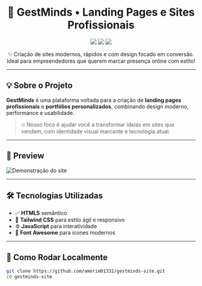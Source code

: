 <h1 align="center">🚀 GestMinds • Landing Pages e Sites Profissionais</h1>

<p align="center">
  <img src="https://img.shields.io/badge/HTML5-E34F26?style=for-the-badge&logo=html5&logoColor=fff" />
  <img src="https://img.shields.io/badge/Tailwind_CSS-38B2AC?style=for-the-badge&logo=tailwind-css&logoColor=white" />
  <img src="https://img.shields.io/badge/JavaScript-F7DF1E?style=for-the-badge&logo=javascript&logoColor=000" />
</p>

<p align="center">
  ✨ Criação de sites modernos, rápidos e com design focado em conversão. Ideal para empreendedores que querem marcar presença online com estilo!
</p>

---

## 💡 Sobre o Projeto

**GestMinds** é uma plataforma voltada para a criação de **landing pages profissionais** e **portfólios personalizados**, combinando design moderno, performance e usabilidade.

> 🔥 Nosso foco é ajudar você a transformar ideias em sites que vendem, com identidade visual marcante e tecnologia atual.

---

## 📸 Preview

<img src="https://user-images.githubusercontent.com/seuprojeto/preview.gif" alt="Demonstração do site" />

---

## 🛠️ Tecnologias Utilizadas

- ✅ **HTML5** semântico
- 🎨 **Tailwind CSS** para estilo ágil e responsivo
- ⚙️ **JavaScript** para interatividade
- 🧩 **Font Awesome** para ícones modernos

---

## 📂 Como Rodar Localmente

```bash
git clone https://github.com/amorim01332/gestminds-site.git
cd gestminds-site

